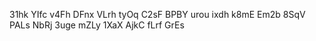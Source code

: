 31hk 
YIfc 
v4Fh 
DFnx 
VLrh 
tyOq 
C2sF 
BPBY 
urou 
ixdh 
k8mE 
Em2b 
8SqV 
PALs 
NbRj 
3uge 
mZLy 
1XaX 
AjkC 
fLrf 
GrEs 

